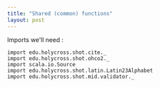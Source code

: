 ```yaml
---
title: "Shared (common) functions"
layout: post
---
```



Imports we'll need :

```tut:silent
import edu.holycross.shot.cite._
import edu.holycross.shot.ohco2._
import scala.io.Source
import edu.holycross.shot.latin.Latin23Alphabet
import edu.holycross.shot.mid.validator._
```
